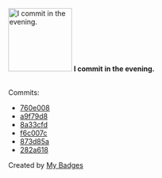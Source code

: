 <img src="https://my-badges.github.io/my-badges/evening-commits.png" alt="I commit in the evening." title="I commit in the evening." width="128">
<strong>I commit in the evening.</strong>
<br><br>

Commits:

- <a href="https://github.com/lexxns/TerraformBuilder/commit/760e008a3cf1b94cb3896924ef5a41bd9d3e2b3a">760e008</a>
- <a href="https://github.com/lexxns/TerraformBuilder/commit/a9f79d8255fe254d08ed37210fa4663c29145a13">a9f79d8</a>
- <a href="https://github.com/lexxns/TerraformBuilder/commit/8a33cfda0e53cd0fa6a0b20f4c4ee27202b3545d">8a33cfd</a>
- <a href="https://github.com/lexxns/TerraformBuilder/commit/f6c007c509f5676a9531fa48aa5260262eebe42d">f6c007c</a>
- <a href="https://github.com/lexxns/TerraformBuilder/commit/873d85a5fe804f9130cfefb495c60512bbca323b">873d85a</a>
- <a href="https://github.com/lexxns/TerraformBuilder/commit/282a6189f5d1b4361e656fd8740afa24ecba96e6">282a618</a>


Created by <a href="https://github.com/my-badges/my-badges">My Badges</a>